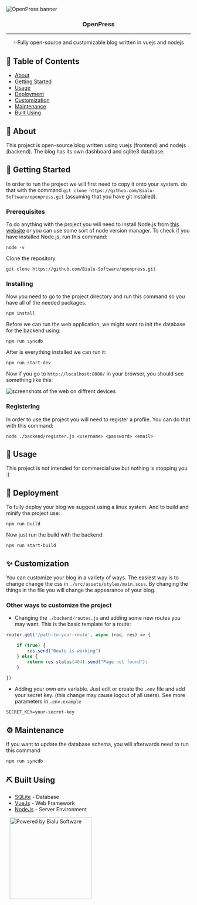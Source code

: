![OpenPress banner](https://github.com/Bialu-Software/openpress/assets/70224036/8d289c62-1e3f-4404-a5cc-7a2b1dca20ab)

<h3 align="center">OpenPress</h3> 

---

<p align="center"> ✨Fully open-source and customizable blog written in vuejs and nodejs
    <br> 
</p>

## 📝 Table of Contents

- [About](#about)
- [Getting Started](#getting_started)
- [Usage](#usage)
- [Deployment](#deployment)
- [Customization](#maintenance)
- [Maintenance](#maintenance)
- [Built Using](#built_using)

## 🧐 About <a name = "about"></a>

This project is open-source blog written using vuejs (frontend) and nodejs (backend). The blog has its own dashboard and sqlite3 database.

## 🏁 Getting Started <a name = "getting_started"></a>

In order to run the project we will first need to copy it onto your system. do that with the command `git clone https://github.com/Bialu-Software/openpress.git` (assuming that you have git installed).

### Prerequisites

To do anything with the project you will need to install Node.js from [this website](https://nodejs.org/en/download) or you can use some sort of node version manager. To check if you have installed Node.js, run this command:

```
node -v
```

Clone the repository

```
git clone https://github.com/Bialu-Software/openpress.git
```

### Installing

Now you need to go to the project directory and run this command so you have all of the needed packages.

```
npm install
```

Before we can run the web application, we might want to init the database for the backend using:

```
npm run syncdb
```

After is everything installed we can run it:

```
npm run start-dev
```

Now if you go to `http://localhost:8080/` in your browser, you should see something like this:

![screenshots of the web on diffrent devices](https://github.com/Bialu-Software/openpress/assets/70224036/edcb7231-dd11-4de5-9ac5-adcc0f3e40b2)

### Registering

In order to use the project you will need to register a profile. You can do that with this command:

```
node ./backend/register.js <username> <password> <email>
```

## 🎈 Usage <a name="usage"></a>

This project is not intended for commercial use but nothing is stopping you :)

## 🚀 Deployment <a name = "deployment"></a>

To fully deploy your blog we suggest using a linux system. And to build and minify the project use:

```
npm run build
```

Now just run the build with the backend:

```
npm run start-build
```

## ✨ Customization <a name = "customization"></a>

You can customize your blog in a variety of ways. The easiest way is to change change the css in `./src/assets/styles/main.scss`. By changing the things in the file you will change the appearance of your blog.

### Other ways to customize the project

- Changing the `./backend/routes.js` and adding some new routes you may want. This is the basic template for a route:
```js
router.get('/path-to-your-route', async (req, res) => {

    if (true) {
        res.send("Route is working")
    } else {
        return res.status(404).send("Page not found");
    }

})
```
- Adding your own env variable. Just edit or create the `.env` file and add your secret key. (this change may cause logout of all users). See more parameters in `.env.example`
```
SECRET_KEY=your-secret-key
```

## ⚙ Maintenance <a name = "maintenance"></a>

If you want to update the database schema, you will afterwards need to run this command

```
npm run syncdb
```


## ⛏️ Built Using <a name = "built_using"></a>

- [SQLite](https://www.sqlite.org/index.html) - Database
- [VueJs](https://vuejs.org/) - Web Framework
- [NodeJs](https://nodejs.org/en/) - Server Environment

<a href="https://github.com/Bialu-Software/" ><img width="223" hspace="10" alt="Powered by Bialu Software" src="https://media.discordapp.net/attachments/1055532722304585765/1069690405425254420/blue-icon.png?width=602&height=80"> </a>
